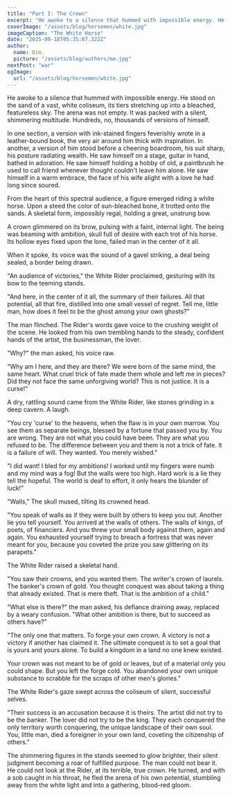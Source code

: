 ```yaml
---
title: "Part I: The Crown"
excerpt: "He awoke to a silence that hummed with impossible energy. He stood on the sand of a vast, white coliseum, its tiers stretching up into a bleached, featureless sky."
coverImage: "/assets/blog/horsemen/white.jpg"
imageCaption: "The White Horse"
date: "2025-09-18T05:35:07.322Z"
author:
  name: Dim.
  picture: "/assets/blog/authors/me.jpg"
nextPost: "war"
ogImage:
  url: "/assets/blog/horsemen/white.jpg"
---
```


He awoke to a silence that hummed with impossible energy. He stood on the sand of a vast, white coliseum, its tiers stretching up into a bleached, featureless sky. The arena was not empty. It was packed with a silent, shimmering multitude. Hundreds, no, thousands of versions of himself.

In one section, a version with ink-stained fingers feverishly wrote in a leather-bound book, the very air around him thick with inspiration. In another, a version of him stood before a cheering boardroom, his suit sharp, his posture radiating wealth. He saw himself on a stage, guitar in hand, bathed in adoration. He saw himself holding a hobby of old, a paintbrush he used to call friend whenever thought couldn't leave him alone. He saw himself in a warm embrace, the face of his wife alight with a love he had long since soured. 

From the heart of this spectral audience, a figure emerged riding a white horse. Upon a steed the color of sun-bleached bone, it trotted onto the sands. A skeletal form, impossibly regal, holding a great, unstrung bow. 

A crown glimmered on its brow, pulsing with a faint, internal light. The being was beaming with ambition, skull full of desire with each trot of his horse. Its hollow eyes fixed upon the lone, failed man in the center of it all.

When it spoke, its voice was the sound of a gavel striking, a deal being sealed, a border being drawn.

"An audience of victories," the White Rider proclaimed, gesturing with its bow to the teeming stands. 

"And here, in the center of it all, the summary of their failures. All that potential, all that fire, distilled into one small vessel of regret. Tell me, little man, how does it feel to be the ghost among your own ghosts?"

The man flinched. The Rider's words gave voice to the crushing weight of the scene. He looked from his own trembling hands to the steady, confident hands of the artist, the businessman, the lover.

"Why?" the man asked, his voice raw. 

"Why am I here, and they are there? We were born of the same mind, the same heart. What cruel trick of fate made them whole and left me in pieces? Did they not face the same unforgiving world? This is not justice. It is a curse!"

A dry, rattling sound came from the White Rider, like stones grinding in a deep cavern. A laugh.

"You cry 'curse' to the heavens, when the flaw is in your own marrow. You see them as separate beings, blessed by a fortune that passed you by. You are wrong. They are not what you could have been. They are what you refused to be. The difference between you and them is not a trick of fate. It is a failure of will. They wanted. You merely wished."

"I did want! I bled for my ambitions! I worked until my fingers were numb and my mind was a fog! But the walls were too high. Hard work is a lie they tell the hopeful. The world is deaf to effort, it only hears the blunder of luck!"

"Walls," The skull mused, tilting its crowned head. 

"You speak of walls as if they were built by others to keep you out. Another lie you tell yourself. You arrived at the walls of others. The walls of kings, of poets, of financiers. And you threw your small body against them, again and again. You exhausted yourself trying to breach a fortress that was never meant for you, because you coveted the prize you saw glittering on its parapets."

The White Rider raised a skeletal hand. 

"You saw their crowns, and you wanted them. The writer's crown of laurels. The banker's crown of gold. You thought conquest was about taking a thing that already existed. That is mere theft. That is the ambition of a child."

"What else is there?" the man asked, his defiance draining away, replaced by a weary confusion. "What other ambition is there, but to succeed as others have?"

"The only one that matters. To forge your own crown. A victory is not a victory if another has claimed it. The ultimate conquest is to set a goal that is yours and yours alone. To build a kingdom in a land no one knew existed. 

Your crown was not meant to be of gold or leaves, but of a material only you could shape. But you left the forge cold. You abandoned your own unique substance to scrabble for the scraps of other men's glories."

The White Rider's gaze swept across the coliseum of silent, successful selves.

"Their success is an accusation because it is theirs. The artist did not try to be the banker. The lover did not try to be the king. They each conquered the only territory worth conquering, the unique landscape of their own soul. You, little man, died a foreigner in your own land, coveting the citizenship of others."

The shimmering figures in the stands seemed to glow brighter, their silent judgment becoming a roar of fulfilled purpose. The man could not bear it. He could not look at the Rider, at its terrible, true crown. He turned, and with a sob caught in his throat, he fled the arena of his own potential, stumbling away from the white light and into a gathering, blood-red gloom.
